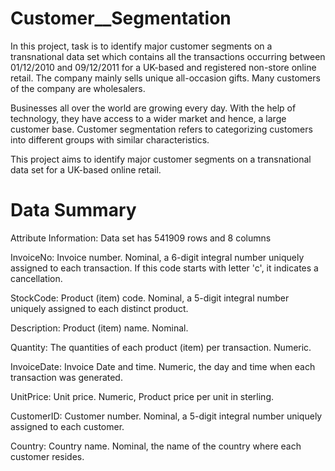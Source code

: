 # Customer__Segmentation

In this project, task is to identify major customer segments on a transnational data set which contains all the transactions occurring between 01/12/2010 and 09/12/2011 for a UK-based and registered non-store online retail. The company mainly sells unique all-occasion gifts. Many customers of the company are wholesalers.

Businesses all over the world are growing every day. With the help of technology, they have access to a wider market and hence, a large customer base. Customer segmentation refers to categorizing customers into different groups with similar characteristics.

This project aims to identify major customer segments on a transnational data set for a UK-based online retail.

# Data Summary

Attribute Information:
Data set has 541909 rows and 8 columns

InvoiceNo: Invoice number. Nominal, a 6-digit integral number uniquely assigned to each transaction. If this code starts with letter 'c', it indicates a cancellation.

StockCode: Product (item) code. Nominal, a 5-digit integral number uniquely assigned to each distinct product.

Description: Product (item) name. Nominal.

Quantity: The quantities of each product (item) per transaction. Numeric.

InvoiceDate: Invoice Date and time. Numeric, the day and time when each transaction was generated.

UnitPrice: Unit price. Numeric, Product price per unit in sterling.

CustomerID: Customer number. Nominal, a 5-digit integral number uniquely assigned to each customer.

Country: Country name. Nominal, the name of the country where each customer resides.

